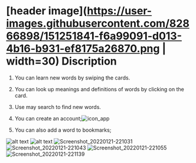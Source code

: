 # [header image](https://user-images.githubusercontent.com/82866898/151251841-f6a99091-d013-4b16-b931-ef8175a26870.png | width=30) Discription


1. You can learn new words by swiping the cards. 
2. You can look up meanings and definitions of words by clicking on the card.
3. Use may search to find new words.
4. You can create an account;![icon_app](https://user-images.githubusercontent.com/82866898/151251841-f6a99091-d013-4b16-b931-ef8175a26870.png)

5. You can also add a word to bookmarks;

![alt text](https://user-images.githubusercontent.com/82866898/151251131-dd206fb7-9c1b-4449-b167-59b7275de479.png) ![alt text](https://user-images.githubusercontent.com/82866898/151251134-54a4683a-cff9-4a60-9ac3-6b37a64e6ad7.png)
![Screenshot_20220121-221031](https://user-images.githubusercontent.com/82866898/151251138-2df89b2f-e6f2-43bf-a048-f1b161706bf7.png)
![Screenshot_20220121-221043](https://user-images.githubusercontent.com/82866898/151251140-b3da7617-a350-47ac-93ac-5e8c41be320b.png)
![Screenshot_20220121-221055](https://user-images.githubusercontent.com/82866898/151251141-9058c97f-fd95-41e4-b039-1e32c4bb62f3.png)
![Screenshot_20220121-221139](https://user-images.githubusercontent.com/82866898/151251144-4f98d646-accc-4476-9fbc-b7675a5add05.png)
